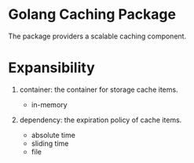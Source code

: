 Golang Caching Package
======================

The package providers a scalable caching component.

Expansibility
=============

1. container: the container for storage cache items.

    * in-memory

2. dependency: the expiration policy of cache items.

    * absolute time
    * sliding time
    * file
